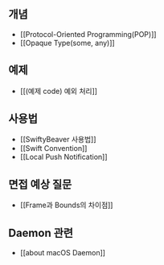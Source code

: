 
## 개념
- [[Protocol-Oriented Programming(POP)]]
- [[Opaque Type(some, any)]]

## 예제
- [[(예제 code) 예외 처리]]

## 사용법
- [[SwiftyBeaver 사용법]]
- [[Swift Convention]]
- [[Local Push Notification]]

## 면접 예상 질문
- [[Frame과 Bounds의 차이점]]

## Daemon 관련
- [[about macOS Daemon]]